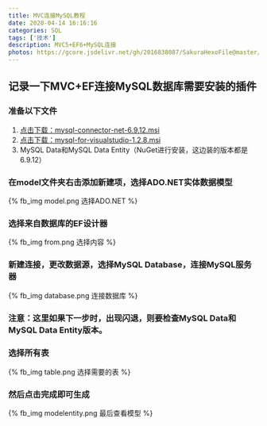 ```yaml
---
title: MVC连接MySQL教程
date: 2020-04-14 16:16:16
categories: SQL
tags: ['技术']
description: MVC5+EF6+MySQL连接
photos: https://gcore.jsdelivr.net/gh/2016838087/SakuraHexoFile@master/themes/images/background/24.jpg
---
```

## 记录一下MVC+EF连接MySQL数据库需要安装的插件
<!-- more -->
### 准备以下文件
1. [点击下载：mysql-connector-net-6.9.12.msi](mysql-connector-net-6.9.12.msi "下载地址")
2. [点击下载：mysql-for-visualstudio-1.2.8.msi](mysql-for-visualstudio-1.2.8.msi "下载地址")
3. MySQL Data和MySQL Data Entity（NuGet进行安装，这边装的版本都是6.9.12）

### 在model文件夹右击添加新建项，选择ADO.NET实体数据模型
{% fb_img model.png 选择ADO.NET %}
### 选择来自数据库的EF设计器
{% fb_img from.png 选择内容 %}
### 新建连接，更改数据源，选择MySQL Database，连接MySQL服务器
{% fb_img database.png 连接数据库 %}
### 注意：这里如果下一步时，出现闪退，则要检查MySQL Data和MySQL Data Entity版本。
### 选择所有表
{% fb_img table.png 选择需要的表 %}
### 然后点击完成即可生成
{% fb_img modelentity.png 最后查看模型 %}